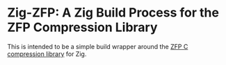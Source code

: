 # Zig-ZFP: A Zig Build Process for the ZFP Compression Library
This is intended to be a simple build wrapper around the [ZFP C compression library](https://github.com/LLNL/zfp) for Zig.
